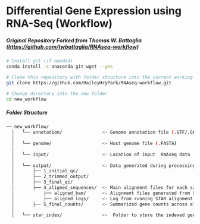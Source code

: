 Differential Gene Expression using RNA-Seq (Workflow)
================

##### Original Repository Forked from Thomas W. Battaglia (https://github.com/twbattaglia/RNAseq-workflow)

``` bash
# Install git (if needed)
conda install -c anaconda git wget --yes

# Clone this repository with folder structure into the current working folder
git clone https://github.com/HaileyHryPark/RNAseq-workflow.git

# Change directory into the new folder
cd new_workflow
```

##### Folder Structure

``` bash
── new_workflow/
  │   └── annotation/               <- Genome annotation file (.GTF/.GFF)
  │  
  │   └── genome/                   <- Host genome file (.FASTA)
  │  
  │   └── input/                    <- Location of input  RNAseq data
  │  
  │   └── output/                   <- Data generated during processing steps
  │       ├── 1_initial_qc/         
  │       ├── 2_trimmed_output/     
  │       ├── 3_final_qc/           
  │       ├── 4_aligned_sequences/  <- Main alignment files for each sample
  │           ├── aligned_bam/      <- Alignment files generated from STAR (.BAM)
  │           ├── aligned_logs/     <- Log from running STAR alignment step
  │       ├── 5_final_counts/       <- Summarized gene counts across all samples
  │  
  │   └── star_index/               <-  Folder to store the indexed genome files from STAR 
```
